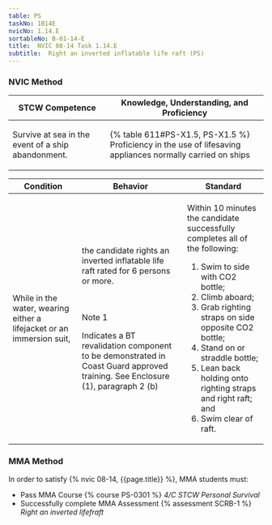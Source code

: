 ```yaml
---
table: PS
taskNo: 1B14E
nvicNo: 1.14.E 
sortableNo: B-01-14-E
title:  NVIC 08-14 Task 1.14.E 
subtitle:  Right an inverted inflatable life raft (PS)
---
```






### NVIC Method

<a style="display:none;" onclick="togglevisibility('nvic_methods')" >Show NVIC method.</a>

<div id='nvic_methods' class='show'>

<table>
<thead>
<tr>
<th class='forty'> STCW Competence </th>
<th class='sixty'> Knowledge, Understanding, and Proficiency </th>
</tr>
</thead>

<tbody>
<tr><td markdown='1'>

Survive at sea in the event of a ship abandonment.

</td><td markdown='1'>

{% table 611#PS-X1.5, PS-X1.5 %} Proficiency in the use of lifesaving appliances normally carried on ships

</td></tr>


</tbody>
</table>


<table>
<thead>
<tr><th class='twenty'>  Condition </th><th class='twenty'> Behavior </th><th  class='sixty'>Standard </th></tr>
</thead>
<tbody >



<tr><td markdown='1'>

While in the water, wearing either a lifejacket or an immersion suit,

</td><td markdown='1'>

the candidate rights an inverted inflatable life raft rated for 6 persons or more.

<br>

<div class="tooltip" markdown='1'>

Note 1

Indicates a BT revalidation component to be demonstrated in Coast Guard approved training. See Enclosure (1), paragraph 2 (b)

</div>


</td><td markdown='1'>

Within 10 minutes the candidate successfully completes all of the following:
 
1. Swim to side with CO2 bottle; 
2. Climb aboard; 
3. Grab righting straps on side opposite CO2 bottle; 
4. Stand on or straddle bottle; 
5. Lean back holding onto righting straps and right raft; and 
6. Swim clear of raft.

</td></tr>
</tbody>
</table>
</div>


### MMA Method

In order to satisfy  {% nvic 08-14, {{page.title}}  %}, MMA students must:

* Pass MMA Course {% course PS-0301 %}  *4/C STCW Personal Survival*
* Successfully complete MMA Assessment {% assessment SCRB-1 %} *Right an inverted lifefraft*